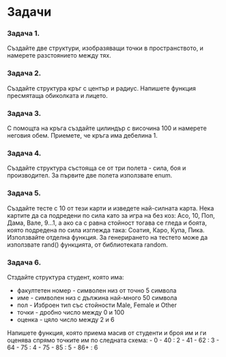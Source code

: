 # Задачи

### Задача 1.
Създайте две структури, изобразяващи точки в пространството, и намерете разстоянието между тях.

### Задача 2.
Създайте структура кръг с център и радиус. Напишете функция пресмятаща обиколката и лицето.

### Задача 3.
С помощта на кръга създайте цилиндър с височина 100 и намерете неговия обем. Приемете, че кръга има дебелина 1.

### Задача 4.
Създайте структура състояща се от три полета - сила, боя и производител. За първите две полета използвате enum.

### Задача 5.
Създайте тесте с 10 от тези карти и изведете най-силната карта. Нека картите да са подредени по сила като за игра на без коз: Асо, 10, Поп, Дама, Вале, 9...1, а ако са с равна стойност тогава се гледа и боята, която подредена по сила изглежда така: Соатия, Каро, Купа, Пика. Използвайте отделна функция. За генерирането на тестето може да използвате rand() функцията, от библиотеката random.

### Задача 6. 
Стздайте структура студент, която има: 
 - факултетен номер - символен низ от точно 5 символа
 - име - символен низ с дължина най-много 50 символа
 - пол - Изброен тип със стойности Male, Female и Other
 - точки - дробно число между 0 и 100
 - оценка - цяло число между 2 и 6

Напишете функция, която приема масив от студенти и броя им и ги оценява спрямо точките им по следната схема:
	- 0 - 40  : 2
	- 41 - 62 : 3
	- 64 - 75 : 4
	- 75 - 85 : 5
	- 86+     : 6